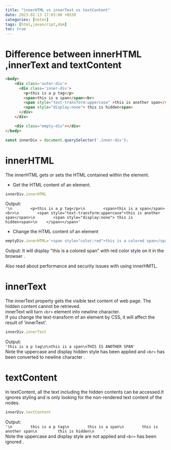 ```yaml
---
title: "innerHTML vs innerText vs textContent"
date: 2023-02-13 17:03:00 +0530
categories: [notes]
tags: [html,javascript,dom]
toc: true
---
```

# Difference between innerHTML ,innerText and textContent

```html
<body>
    <div class='outer-div'>
      <div class='inner-div'>
        <p>this is a p tag</p>
        <span>this is a span</span><br>
        <span style="text-transform:uppercase" >this is another span</span>
        <span style="display:none"> this is hidden<span>
      </div>
    </div>

    <div class="empty-div"></div>
</body>
```
```javascript
const innerDiv = document.querySelector('.inner-div');
```
# innerHTML
The innerHTML gets or sets the HTML contained within the element.
* Get the HTML content of an element.

```javascript
innerDiv.innerHTML
```
Output:  
   `'\n        <p>this is a p tag</p>\n        <span>this is a span</span><br>\n        <span style="text-transform:uppercase">this is another span</span>\n        <span style="display:none"> this is hidden<span>\n    </span></span>'`

* Change the HTML content of an element 

```javascript
emptyDiv.innerHTML='<span style="color:red">this is a colored span</span>'
```
Output: It will display  "this is a colored span" with red color style on it in the browser .

Also  read about performance and security issues with using innerHMTL.

# innerText
The  innerText property gets the visible text content of web page. The hidden content cannot be retrieved.  
innerText will turn `<br>` element into newline character.  
If you change the text-transform of an element by CSS, it will affect the result of 'innerText'.

```javascript
innerDiv.innerText
```
Output:  
 `'this is a p tag\n\nthis is a span\nTHIS IS ANOTHER SPAN'`  
Note the uppercase and display hidden style has been applied and `<br>` has been converted to newline character .


# textContent
In textContent, all the text including the hidden contents can be accessed.It ignores styling and is only looking for the non-rendered text content of the nodes.  
```javascript
innerDiv.textContent
```

Output:  
 `'\n        this is a p tag\n        this is a span\n        this is another span\n         this is hidden\n    '`  
Note the uppercase and display style are not applied  and  `<br>` has been ignored . 
